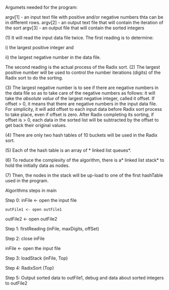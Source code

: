 
Argumets needed for the program:

argv[1] - an input text file with positive and/or negative numbers thta can be in different rows.
argv[2] - an output text file that will contain the iteration of the sort
argv[3] - an output file that will contain the sorted integers



(1) It will read the input data file twice.  The first reading is to determine:


i) the largest positive integer and 

ii) the largest negative number in the data file.


The second reading is the actual process of the Radix sort.
(2) The largest positive number will be used to control the number iterations (digits) of the Radix sort to do the sorting.

(3)  The largest negative number is to see if there are negative numbers in the data file so as to take care of the negative numbers as follows: it will take the *absolute value* of the largest negative integer, called it offset.   If offset  > 0, it means that there are negative numbers in the input data file.  For simplicity, it will add offset to each input data before Radix sort process to take place, even if offset is zero. After Radix completing its sorting, if offset is > 0, each data in the sorted list will be subtracted by the offset to get back their original values. 

(4) There are only two hash tables of 10 buckets will be used in the Radix sort.

(5) Each of the hash table is an array of * linked list queues*. 

(6) To reduce the complexity of the algorithm, there is a* linked list stack* to hold the initially data as nodes.

(7) Then, the nodes in the stack will be up-load  to one of the first hashTable used in the program.

Algorithms steps in main

Step 0: inFile <- open the input file 

	outFile1 <- open outFile1
	
outFile2 <- open outFile2

Step 1: firstReading (inFile, maxDigits, offSet) 

Step 2:  close inFile 

 inFile <- open the input file
 
Step 3: loadStack (inFile, Top)

Step 4: RadixSort (Top)

Step 5: Output sorted data to outFile1, debug and data about sorted integers to outFile2

